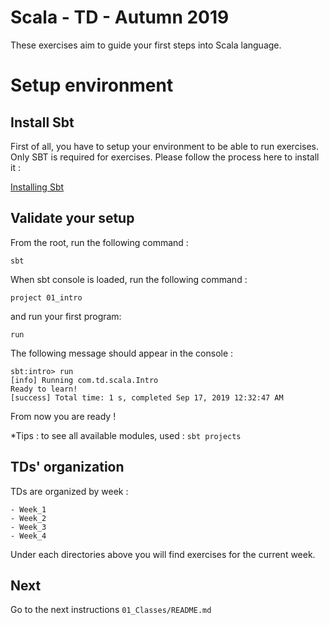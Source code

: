 # Scala - TD - Autumn 2019

These exercises aim to guide your first steps into Scala language.

# Setup environment

## Install Sbt
First of all, you have to setup your environment to be able to run exercises.
Only SBT is required for exercises. Please follow the process here to install it : 

[Installing Sbt](https://www.scala-sbt.org/1.x/docs/Setup.html)


## Validate your setup

From the root, run the following command : 

    sbt

When sbt console is loaded, run the following command : 

    project 01_intro

and run your first program: 

    run
    
The following message should appear in the console : 

    sbt:intro> run
    [info] Running com.td.scala.Intro
    Ready to learn!
    [success] Total time: 1 s, completed Sep 17, 2019 12:32:47 AM
    
From now you are ready !

*Tips : to see all available modules, used : `sbt projects` 

## TDs' organization

TDs are organized by week :

    - Week_1
    - Week_2
    - Week_3
    - Week_4
    
Under each directories above you will find exercises for the current week.

## Next
Go to the next instructions `01_Classes/README.md`
